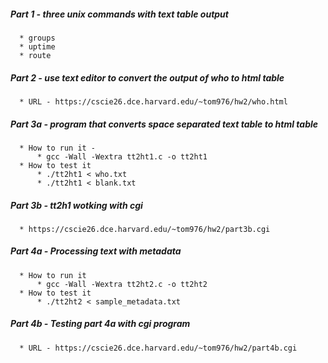 ##### Part 1 - three unix commands with text table output
      * groups
      * uptime
      * route
##### Part 2 - use text editor to convert the output of who to html table
      * URL - https://cscie26.dce.harvard.edu/~tom976/hw2/who.html
##### Part 3a -  program that converts space separated text table to html table
      * How to run it - 
          * gcc -Wall -Wextra tt2ht1.c -o tt2ht1
      * How to test it
          * ./tt2ht1 < who.txt
          * ./tt2ht1 < blank.txt
##### Part 3b - tt2h1 wotking with cgi
      * https://cscie26.dce.harvard.edu/~tom976/hw2/part3b.cgi
##### Part 4a - Processing text with metadata
      * How to run it
          * gcc -Wall -Wextra tt2ht2.c -o tt2ht2
      * How to test it
          * ./tt2ht2 < sample_metadata.txt
##### Part 4b - Testing part 4a with cgi program
      * URL - https://cscie26.dce.harvard.edu/~tom976/hw2/part4b.cgi
##### 
           
